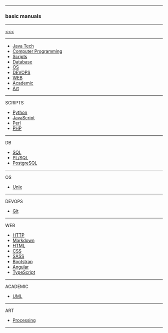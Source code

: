 
---

### basic manuals

---

[<<<](https://github.com/ttltrk/PRG/blob/master/MAN.MD)

---

* <a href="https://github.com/ttltrk/PRG/blob/master/JAVA/DOC/JT/JT.MD">Java Tech</a>
* <a href="https://github.com/ttltrk/PRG/blob/master/C/DOC/CP/CP.MD">Computer Programming</a>
* <a href="">Scripts</a>
* <a href="">Database</a>
* <a href="">OS</a>
* <a href="">DEVOPS</a>
* <a href="">WEB</a>
* <a href="">Academic</a>
* <a href="">Art</a>

---

SCRIPTS

* [Python](https://github.com/ttltrk/PRG/blob/master/PY/DOC/OPYM/OPYM.MD)
* [JavaScript](https://github.com/ttltrk/WEB/blob/master/JS/DOC/BJSM/BJSM.MD)
* [Perl](https://github.com/ttltrk/PRG/blob/master/PERL/BPM/BPM.MD)
* [PHP]()

---

DB

* [SQL](https://github.com/ttltrk/DB/blob/master/SQL/DOC/BSqlM/BSqlM.MD)
* [PL/SQL](https://github.com/ttltrk/DB/blob/master/PLSQL/DOC/BPSM/BPSM.MD)
* [PostgreSQL](https://github.com/ttltrk/DB/blob/master/POSTGRESQL/BPOSM/BPOSM.MD)

---

OS

* [Unix](https://github.com/ttltrk/ELSE/blob/master/SHELL/BUM/BUM.MD)

---

DEVOPS

* [Git](https://github.com/ttltrk/ELSE/blob/master/GIT/DOC/BGM/BGM.MD)

---

WEB

* [HTTP](https://github.com/ttltrk/WEB/blob/master/HTTP/BHM/BHM.MD)
* [Markdown](https://github.com/ttltrk/ELSE/blob/master/MD/BMDM.MD)
* [HTML](https://github.com/ttltrk/WEB/blob/master/BHM/BHM.MD)
* [CSS](https://github.com/ttltrk/WEB/blob/master/CSS/DOC/BCSSM/BCSSM.MD)
* [SASS]()
* [Bootstrap](https://github.com/ttltrk/WEB/blob/master/BS/DOC/BBM/BBM.MD)
* [Angular]()
* [TypeScript]()

---

ACADEMIC

* [UML](https://github.com/ttltrk/ELSE/blob/master/UML/BUMM/BUMM.MD)

---

ART

* [Processing](https://github.com/ttltrk/ELSE/blob/master/PRF/BPRCM/BPRCM.MD)

---
